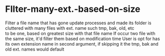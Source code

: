 # FIlter-many-ext.-based-on-size
Filter a file name that has gone update processes and made its folder is cluttered with many files with ext. name such tmp, bak, old, etc  
to be one, based on greatest size with that file name 
If occur two file with the same size, it'd filter them based on modification time
User is opt for has its own extension name in second argument, if skipping it the tmp, bak and old ext. names would default
